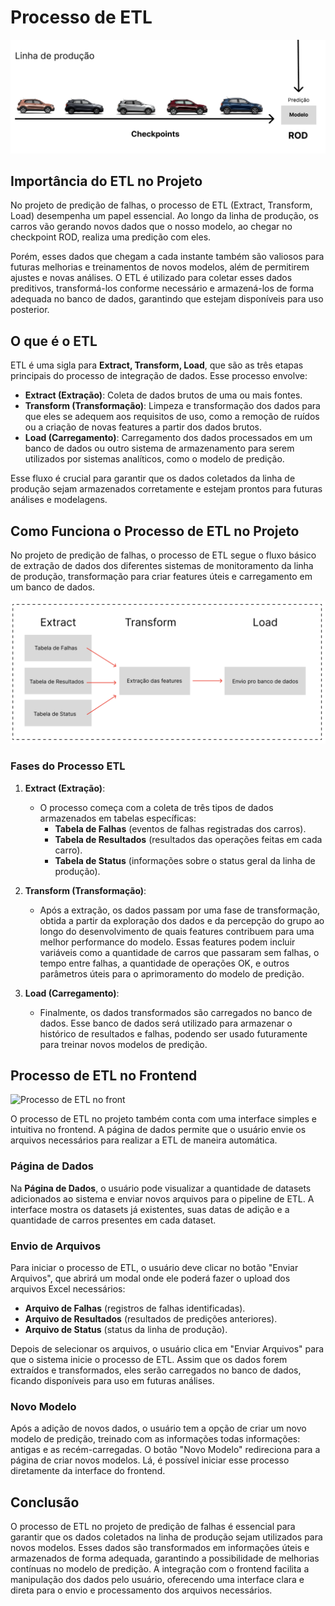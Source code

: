 # Processo de ETL

![Resumo da Linha de Produção](../../../../static/img/sprint-4/linha-de-producao.png)


## Importância do ETL no Projeto

No projeto de predição de falhas, o processo de ETL (Extract, Transform, Load) desempenha um papel essencial. Ao longo da linha de produção, os carros vão gerando novos dados que o nosso modelo, ao chegar no checkpoint ROD, realiza uma predição com eles. 

Porém, esses dados que chegam a cada instante também são valiosos para futuras melhorias e treinamentos de novos modelos, além de permitirem ajustes e novas análises. O ETL é utilizado para coletar esses dados preditivos, transformá-los conforme necessário e armazená-los de forma adequada no banco de dados, garantindo que estejam disponíveis para uso posterior.

## O que é o ETL

ETL é uma sigla para **Extract, Transform, Load**, que são as três etapas principais do processo de integração de dados. Esse processo envolve:

- **Extract (Extração)**: Coleta de dados brutos de uma ou mais fontes.
- **Transform (Transformação)**: Limpeza e transformação dos dados para que eles se adequem aos requisitos de uso, como a remoção de ruídos ou a criação de novas features a partir dos dados brutos.
- **Load (Carregamento)**: Carregamento dos dados processados em um banco de dados ou outro sistema de armazenamento para serem utilizados por sistemas analíticos, como o modelo de predição.

Esse fluxo é crucial para garantir que os dados coletados da linha de produção sejam armazenados corretamente e estejam prontos para futuras análises e modelagens.

## Como Funciona o Processo de ETL no Projeto

No projeto de predição de falhas, o processo de ETL segue o fluxo básico de extração de dados dos diferentes sistemas de monitoramento da linha de produção, transformação para criar features úteis e carregamento em um banco de dados.

![Processo de ETL](../../../../static/img/sprint-4/etl.png)


### Fases do Processo ETL

1. **Extract (Extração)**:
   - O processo começa com a coleta de três tipos de dados armazenados em tabelas específicas:
     - **Tabela de Falhas** (eventos de falhas registradas dos carros).
     - **Tabela de Resultados** (resultados das operações feitas em cada carro).
     - **Tabela de Status** (informações sobre o status geral da linha de produção).
   
2. **Transform (Transformação)**:
   - Após a extração, os dados passam por uma fase de transformação, obtida a partir da exploração dos dados e da percepção do grupo ao longo do desenvolvimento de quais features contribuem para uma melhor performance do modelo. Essas features podem incluir variáveis como a quantidade de carros que passaram sem falhas, o tempo entre falhas, a quantidade de operações OK, e outros parâmetros úteis para o aprimoramento do modelo de predição.

3. **Load (Carregamento)**:
   - Finalmente, os dados transformados são carregados no banco de dados. Esse banco de dados será utilizado para armazenar o histórico de resultados e falhas, podendo ser usado futuramente para treinar novos modelos de predição.

## Processo de ETL no Frontend

![Processo de ETL no front](https://i.giphy.com/media/v1.Y2lkPTc5MGI3NjExNHQzeDhjdTE4MTEzdWQ0ZnhkcWUzOGxsendzN3doZTlvdjZ2ZWdmNCZlcD12MV9pbnRlcm5hbF9naWZfYnlfaWQmY3Q9Zw/iAUZBRlryuizHiy7eN/giphy.gif)

O processo de ETL no projeto também conta com uma interface simples e intuitiva no frontend. A página de dados permite que o usuário envie os arquivos necessários para realizar a ETL de maneira automática.

### Página de Dados

Na **Página de Dados**, o usuário pode visualizar a quantidade de datasets adicionados ao sistema e enviar novos arquivos para o pipeline de ETL. A interface mostra os datasets já existentes, suas datas de adição e a quantidade de carros presentes em cada dataset.

### Envio de Arquivos

Para iniciar o processo de ETL, o usuário deve clicar no botão "Enviar Arquivos", que abrirá um modal onde ele poderá fazer o upload dos arquivos Excel necessários:
- **Arquivo de Falhas** (registros de falhas identificadas).
- **Arquivo de Resultados** (resultados de predições anteriores).
- **Arquivo de Status** (status da linha de produção).

Depois de selecionar os arquivos, o usuário clica em "Enviar Arquivos" para que o sistema inicie o processo de ETL. Assim que os dados forem extraídos e transformados, eles serão carregados no banco de dados, ficando disponíveis para uso em futuras análises.

### Novo Modelo

Após a adição de novos dados, o usuário tem a opção de criar um novo modelo de predição, treinado com as informações todas informações: antigas e as recém-carregadas. O botão "Novo Modelo" redireciona para a página de criar novos modelos. Lá, é possível iniciar esse processo diretamente da interface do frontend.

## Conclusão

O processo de ETL no projeto de predição de falhas é essencial para garantir que os dados coletados na linha de produção sejam utilizados para novos modelos. Esses dados são transformados em informações úteis e armazenados de forma adequada, garantindo a possibilidade de melhorias contínuas no modelo de predição. A integração com o frontend facilita a manipulação dos dados pelo usuário, oferecendo uma interface clara e direta para o envio e processamento dos arquivos necessários.